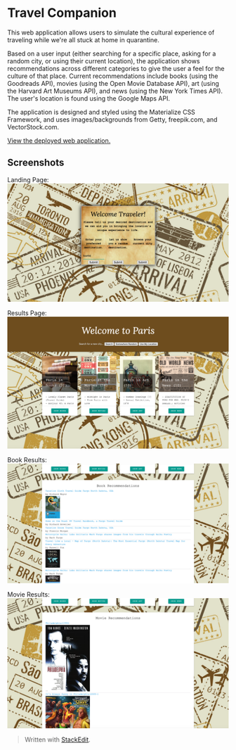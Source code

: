 # Travel Companion

This web application allows users to simulate the cultural experience of traveling while we're all stuck at home in quarantine.

Based on a user input (either searching for a specific place, asking for a random city, or using their current location), the application shows recommendations across different categories to give the user a feel for the culture of that place. Current recommendations include books (using the Goodreads API), movies (using the Open Movie Database API), art (using the Harvard Art Museums API), and news (using the New York Times API). The user's location is found using the Google Maps API.

The application is designed and styled using the Materialize CSS Framework, and uses images/backgrounds from Getty, freepik.com, and VectorStock.com.

[View the deployed web application.](https://dandandanoneil.github.io/travel-companion/index.html)

## Screenshots
Landing Page:
![Landing Page screenshot](assets/landing-page.png)

Results Page:
![Results Page screenshot](assets/results-page.png)

Book Results:
![Book Results screenshot](assets/book-results.png)

Movie Results:
![Movie Results screenshot](assets/movie-results.png)

  
> Written with [StackEdit](https://stackedit.io/).